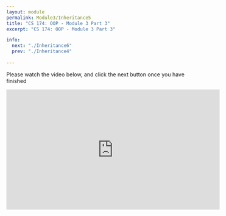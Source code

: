 ```yaml
---
layout: module
permalink: Module3/Inheritance5
title: "CS 174: OOP - Module 3 Part 3"
excerpt: "CS 174: OOP - Module 3 Part 3"

info:
  next: "./Inheritance6"
  prev: "./Inheritance4"
  
---
```


Please watch the video below, and click the next button once you have finished 

<iframe width="560" height="315" src="https://www.youtube.com/embed/Vn4Ubi9IsTo" frameborder="0" allow="accelerometer; autoplay; clipboard-write; encrypted-media; gyroscope; picture-in-picture" allowfullscreen></iframe>

